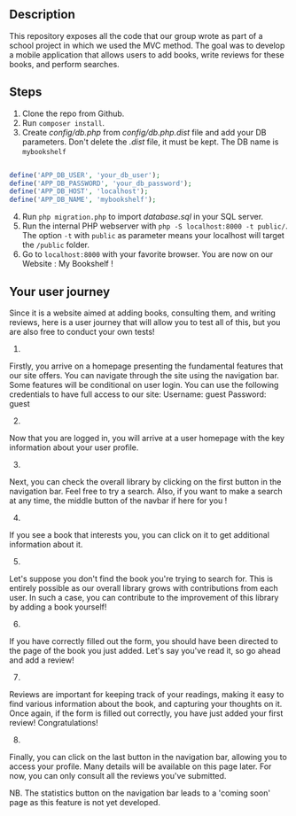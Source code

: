 ## Description

This repository exposes all the code that our group wrote as part of a school project in which we used the MVC method. The goal was to develop a mobile application that allows users to add books, write reviews for these books, and perform searches.

## Steps

1. Clone the repo from Github.
2. Run `composer install`.
3. Create _config/db.php_ from _config/db.php.dist_ file and add your DB parameters. Don't delete the _.dist_ file, it must be kept.
The DB name is `mybookshelf`

```php

define('APP_DB_USER', 'your_db_user');
define('APP_DB_PASSWORD', 'your_db_password');
define('APP_DB_HOST', 'localhost');
define('APP_DB_NAME', 'mybookshelf');

```

4. Run `php migration.php` to import _database.sql_ in your SQL server.
5. Run the internal PHP webserver with `php -S localhost:8000 -t public/`. The option `-t` with `public` as parameter means your localhost will target the `/public` folder.
6. Go to `localhost:8000` with your favorite browser. You are now on our Website : My Bookshelf !

## Your user journey

Since it is a website aimed at adding books, consulting them, and writing reviews, here is a user journey that will allow you to test all of this, but you are also free to conduct your own tests!

1. 
Firstly, you arrive on a homepage presenting the fundamental features that our site offers. You can navigate through the site using the navigation bar. Some features will be conditional on user login. You can use the following credentials to have full access to our site:
Username: guest
Password: guest

2. 
Now that you are logged in, you will arrive at a user homepage with the key information about your user profile.

3. 
Next, you can check the overall library by clicking on the first button in the navigation bar. Feel free to try a search. Also, if you want to make a search at any time, the middle button of the navbar if here for you !

4. 
If you see a book that interests you, you can click on it to get additional information about it.

5. 
Let's suppose you don't find the book you're trying to search for. This is entirely possible as our overall library grows with contributions from each user. In such a case, you can contribute to the improvement of this library by adding a book yourself!

6. 
If you have correctly filled out the form, you should have been directed to the page of the book you just added. Let's say you've read it, so go ahead and add a review!

7. 
Reviews are important for keeping track of your readings, making it easy to find various information about the book, and capturing your thoughts on it. Once again, if the form is filled out correctly, you have just added your first review! Congratulations!

8. 
Finally, you can click on the last button in the navigation bar, allowing you to access your profile. Many details will be available on this page later. For now, you can only consult all the reviews you've submitted.


NB.
The statistics button on the navigation bar leads to a 'coming soon' page as this feature is not yet developed.
